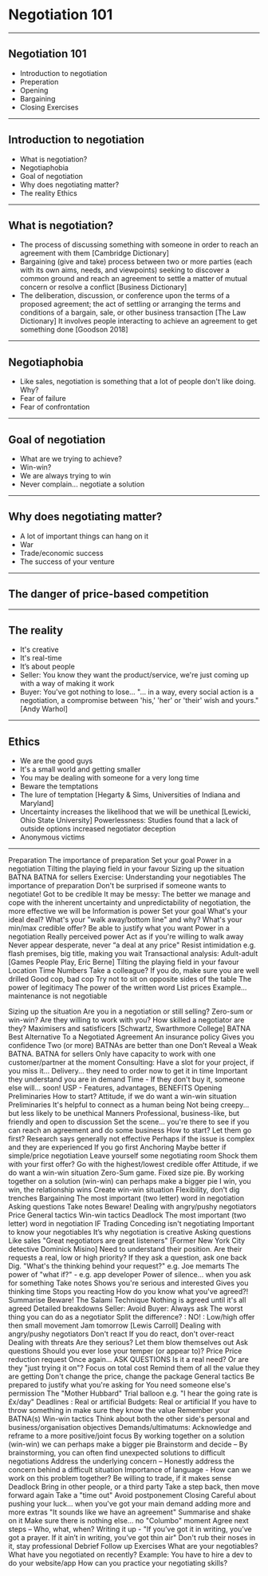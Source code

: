 # Negotiation 101
--- 
## Negotiation 101
- Introduction to negotiation
- Preperation
- Opening
- Bargaining
- Closing
Exercises
---
## Introduction to negotiation
- What is negotiation?
- Negotiaphobia
- Goal of negotiation
- Why does negotiating matter?
- The reality
Ethics
---
## What is negotiation?
- The process of discussing something with someone in order to reach an agreement with them [Cambridge Dictionary]
- Bargaining (give and take) process between two or more parties (each with its own aims, needs, and viewpoints) seeking to discover a common ground and reach an agreement to settle a matter of mutual concern or resolve a conflict [Business Dictionary]
- The deliberation, discussion, or conference upon the terms of a proposed agreement; the act of settling or arranging the terms and conditions of a bargain, sale, or other business transaction [The Law Dictionary]
It involves people interacting to achieve an agreement to get something done [Goodson 2018]
---
## Negotiaphobia
- Like sales, negotiation is something that a lot of people don't like doing. Why?
- Fear of failure
- Fear of confrontation
---
## Goal of negotiation
- What are we trying to achieve?
- Win-win?
- We are always trying to win
- Never complain... negotiate a solution
---
## Why does negotiating matter?
- A lot of important things can hang on it
- War
- Trade/economic success
- The success of your venture
---
## The danger of price-based competition
---
## The reality
- It's creative
- It's real-time
- It’s about people
- Seller: You know they want the product/service, we're just coming up with a way of making it work
- Buyer: You've got nothing to lose...
"... in a way, every social action is a negotiation, a compromise between 'his,' 'her' or 'their' wish and yours."  [Andy Warhol]
---
## Ethics
- We are the good guys
- It's a small world and getting smaller
- You may be dealing with someone for a very long time
- Beware the temptations
-   The lure of temptation [Hegarty & Sims, Universities of Indiana and Maryland]
-   Uncertainty increases the likelihood that we will be unethical [Lewicki, Ohio State University] Powerlessness: Studies found that a lack of outside options increased negotiator deception
-   Anonymous victims
---
Preparation
The importance of preparation
Set your goal
Power in a negotiation
Tilting the playing field in your favour
Sizing up the situation
BATNA
BATNA for sellers
Exercise: Understanding your negotiables
    The importance of preparation
Don't be surprised if someone wants to negotiate!
Got to be credible
It may be messy: The better we manage and cope with the inherent uncertainty and unpredictability of negotiation, the more effective we will be
Information is power
Set your goal
What's your ideal deal?
What's your "walk away/bottom line" and why?
What's your min/max credible offer?
Be able to justify what you want
Power in a negotiation
Really perceived power
Act as if you're willing to walk away
Never appear desperate, never “a deal at any price"
Resist intimidation e.g. flash premises, big title, making you wait
Transactional analysis: Adult-adult [Games People Play, Eric Berne]
Tilting the playing field in your favour
Location
Time
Numbers
Take a colleague?
If you do, make sure you are well drilled
Good cop, bad cop
Try not to sit on opposite sides of the table
The power of legitimacy
The power of the written word
List prices
Example... maintenance is not negotiable

Sizing up the situation
Are you in a negotiation or still selling?
Zero-sum or win-win?
Are they willing to work with you?
How skilled a negotiator are they?
Maximisers and satisficers [Schwartz, Swarthmore College]
BATNA
Best Alternative To a Negotiated Agreement
An insurance policy
Gives you confidence
Two (or more) BATNAs are better than one
Don’t Reveal a Weak BATNA.
BATNA for sellers
Only have capacity to work with one customer/partner at the moment
Consulting: Have a slot for your project, if you miss it...
Delivery... they need to order now to get it in time
Important they understand you are in demand
Time - If they don't buy it, someone else will... soon!
USP - Features, advantages, BENEFITS
Opening
Preliminaries
How to start?
Attitude, if we do want a win-win situation
Preliminaries
It's helpful to connect as a human being
Not being creepy... but less likely to be unethical
Manners
Professional, business-like, but friendly and open to discussion
Set the scene... you're there to see if you can reach an agreement and do some business
How to start?
Let them go first?
Research says generally not effective
Perhaps if the issue is complex and they are experienced
If you go first
Anchoring
Maybe better if simple/price negotiation
Leave yourself some negotiating room
Shock them with your first offer?
Go with the highest/lowest credible offer
Attitude, if we do want a win-win situation
Zero-Sum game. Fixed size pie.
By working together on a solution (win-win) can perhaps make a bigger pie
I win, you win, the relationship wins
Create win-win situation
Flexibility, don't dig trenches
Bargaining
The most important (two letter) word in negotiation
Asking questions
Take notes
Beware!
Dealing with angry/pushy negotiators
Price
General tactics
Win-win tactics
Deadlock
The most important (two letter) word in negotiation
IF
Trading
Conceding isn't negotiating
Important to know your negotiables
It’s why negotiation is creative
Asking questions
Like sales
"Great negotiators are great listeners" [Former New York City detective Dominick Misino]
Need to understand their position. Are their requests a real, low or high priority?
If they ask a question, ask one back
Dig. "What's the thinking behind your request?" e.g. Joe memarts
The power of "what if?" - e.g. app developer
Power of silence... when you ask for something
Take notes
Shows you're serious and interested
Gives you thinking time
Stops you reacting
How do you know what you've agreed?!
Summarise
Beware!
The Salami Technique
Nothing is agreed until it's all agreed
Detailed breakdowns
Seller: Avoid
Buyer: Always ask
The worst thing you can do as a negotiator
Split the difference? : NO! : Low/high offer then small movement
Jam tomorrow [Lewis Carroll]
Dealing with angry/pushy negotiators
Don't react
If you do react, don't over-react
Dealing with threats
Are they serious?
Let them blow themselves out
Ask questions
Should you ever lose your temper (or appear to)?
Price
Price reduction request
Once again... ASK QUESTIONS
Is it a real need?
Or are they "just trying it on"?
Focus on total cost
Remind them of all the value they are getting
Don't change the price, change the package
General tactics
Be prepared to justify what you're asking for
You need someone else's permission
The "Mother Hubbard"
Trial balloon e.g. "I hear the going rate is £x/day"
Deadlines : Real or artificial
Budgets: Real or artificial
If you have to throw something in make sure they know the value
Remember your BATNA(s)
Win-win tactics
Think about both the other side's personal and business/organisation objectives
Demands/ultimatums: Acknowledge and reframe to a more positive/joint focus
By working together on a solution (win-win) we can perhaps make a bigger pie
Brainstorm and decide – By brainstorming, you can often find unexpected solutions to difficult negotiations
Address the underlying concern – Honestly address the concern behind a difficult situation
Importance of language - How can we work on this problem together?
Be willing to trade, if it makes sense
Deadlock
Bring in other people, or a third party
Take a step back, then move forward again
Take a "time out"
Avoid postponement
Closing
Careful about pushing your luck... when you've got your main demand adding more and more extras
"It sounds like we have an agreement"
Summarise and shake on it
Make sure there is nothing else... no "Columbo" moment
Agree next steps – Who, what, when?
Writing it up - "If you’ve got it in writing, you’ve got a prayer. If it ain’t in writing, you’ve got thin air"
Don't rub their noses in it, stay professional
Debrief
Follow up
Exercises
What are your negotiables?
What have you negotiated on recently?
Example: You have to hire a dev to do your website/app
How can you practice your negotiating skills?
